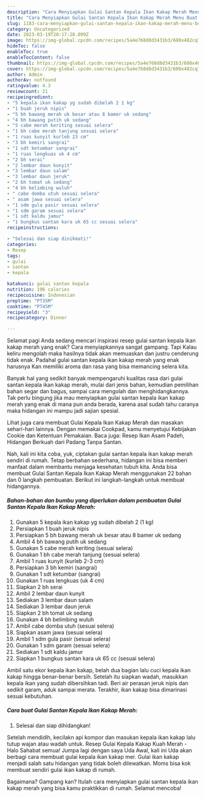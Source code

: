 ```yaml
---
description: "Cara Menyiapkan Gulai Santan Kepala Ikan Kakap Merah Menu Buat lebaran"
title: "Cara Menyiapkan Gulai Santan Kepala Ikan Kakap Merah Menu Buat lebaran"
slug: 1183-cara-menyiapkan-gulai-santan-kepala-ikan-kakap-merah-menu-buat-lebaran
category: Uncategorized
date: 2023-03-19T20:17:28.099Z
image: https://img-global.cpcdn.com/recipes/5a4e768d8d3431b3/680x482cq70/gulai-santan-kepala-ikan-kakap-merah-foto-resep-utama.jpg
hideToc: false
enableToc: true
enableTocContent: false
thumbnail: https://img-global.cpcdn.com/recipes/5a4e768d8d3431b3/680x482cq70/gulai-santan-kepala-ikan-kakap-merah-foto-resep-utama.jpg
cover: https://img-global.cpcdn.com/recipes/5a4e768d8d3431b3/680x482cq70/gulai-santan-kepala-ikan-kakap-merah-foto-resep-utama.jpg
author: Admin
authorAv: notfound
ratingvalue: 4.3
reviewcount: 21
recipeingredient:
- "5 kepala ikan kakap yg sudah dibelah 2 1 kg"
- "1 buah jeruk nipis"
- "5 bh bawang merah uk besar atau 8 bamer uk sedang"
- "4 bh bawang putih uk sedang"
- "5 cabe merah keriting sesuai selera"
- "1 bh cabe merah tanjung sesuai selera"
- "1 ruas kunyit kurleb 23 cm"
- "3 bh kemiri sangrai"
- "1 sdt ketumbar sangrai"
- "1 ruas lengkuas uk 4 cm"
- "2 bh serai"
- "2 lembar daun kunyit"
- "3 lembar daun salam"
- "3 lembar daun jeruk"
- "2 bh tomat uk sedang"
- "4 bh belimbing wuluh"
- " cabe domba utuh sesuai selera"
- " asam jawa sesuai selera"
- "1 sdm gula pasir sesuai selera"
- "1 sdm garam sesuai selera"
- "1 sdt kaldu jamur"
- "1 bungkus santan kara uk 65 cc sesuai selera"
recipeinstructions:

- "Selesai dan siap dinikmati!"
categories:
- Resep
tags:
- gulai
- santan
- kepala

katakunci: gulai santan kepala 
nutrition: 196 calories
recipecuisine: Indonesian
preptime: "PT35M"
cooktime: "PT45M"
recipeyield: "3"
recipecategory: Dinner

---
```



Selamat pagi Anda sedang mencari inspirasi resep gulai santan kepala ikan kakap merah yang enak? Cara menyiapkannya sangat gampang. Tapi Kalau keliru mengolah maka hasilnya tidak akan memuaskan dan justru cenderung tidak enak. Padahal gulai santan kepala ikan kakap merah yang enak harusnya Kan memiliki aroma dan rasa yang bisa memancing selera kita.


Banyak hal yang sedikit banyak mempengaruhi kualitas rasa dari gulai santan kepala ikan kakap merah, mulai dari jenis bahan, kemudian pemilihan bahan segar dan bagus, sampai cara mengolah dan menghidangkannya. Tak perlu bingung jika mau menyiapkan gulai santan kepala ikan kakap merah yang enak di mana pun anda berada, karena asal sudah tahu caranya maka hidangan ini mampu jadi sajian spesial.

Lihat juga cara membuat Gulai Kepala Ikan Kakap Merah dan masakan sehari-hari lainnya. Dengan memakai Cookpad, kamu menyetujui Kebijakan Cookie dan Ketentuan Pemakaian. Baca juga: Resep Ikan Asam Padeh, Hidangan Berkuah dari Padang Tanpa Santan.


Nah, kali ini kita coba, yuk, ciptakan gulai santan kepala ikan kakap merah sendiri di rumah. Tetap berbahan sederhana, hidangan ini bisa memberi manfaat dalam membantu menjaga kesehatan tubuh kita. Anda bisa membuat Gulai Santan Kepala Ikan Kakap Merah menggunakan 22 bahan dan 0 langkah pembuatan. Berikut ini langkah-langkah untuk membuat hidangannya.

<!--inarticleads1-->

##### Bahan-bahan dan bumbu yang diperlukan dalam pembuatan Gulai Santan Kepala Ikan Kakap Merah:

1. Gunakan 5 kepala ikan kakap yg sudah dibelah 2 (1 kg)
1. Persiapkan 1 buah jeruk nipis
1. Persiapkan 5 bh bawang merah uk besar atau 8 bamer uk sedang
1. Ambil 4 bh bawang putih uk sedang
1. Gunakan 5 cabe merah keriting (sesuai selera)
1. Gunakan 1 bh cabe merah tanjung (sesuai selera)
1. Ambil 1 ruas kunyit (kurleb 2-3 cm)
1. Persiapkan 3 bh kemiri (sangrai)
1. Gunakan 1 sdt ketumbar (sangrai)
1. Gunakan 1 ruas lengkuas (uk 4 cm)
1. Siapkan 2 bh serai
1. Ambil 2 lembar daun kunyit
1. Sediakan 3 lembar daun salam
1. Sediakan 3 lembar daun jeruk
1. Siapkan 2 bh tomat uk sedang
1. Gunakan 4 bh belimbing wuluh
1. Ambil  cabe domba utuh (sesuai selera)
1. Siapkan  asam jawa (sesuai selera)
1. Ambil 1 sdm gula pasir (sesuai selera)
1. Gunakan 1 sdm garam (sesuai selera)
1. Sediakan 1 sdt kaldu jamur
1. Siapkan 1 bungkus santan kara uk 65 cc (sesuai selera)


Ambil satu ekor kepala ikan kakap, belah dua bagian lalu cuci kepala ikan kakap hingga benar-benar bersih. Setelah itu siapkan wadah, masukkan kepala ikan yang sudah dibersihkan tadi. Beri air perasan jeruk nipis dan sedikit garam, aduk sampai merata. Terakhir, ikan kakap bisa dimarinasi sesuai kebutuhan. 

<!--inarticleads2-->

##### Cara buat Gulai Santan Kepala Ikan Kakap Merah:


1. Selesai dan siap dihidangkan!

Setelah mendidih, kecilakn api kompor dan masukan kepala ikan kakap lalu tutup wajan atau wadah untuk. Resep Gulai Kepala Kakap Kuah Merah - Halo Sahabat semua! Jumpa lagi dengan saya Uda Awal, kali ini Uda akan berbagi cara membuat gulai kepala ikan kakap mer. Gulai ikan kakap menjadi salah satu hidangan yang tidak boleh dilewatkan. Moms bisa kok membuat sendiri gulai ikan kakap di rumah. 

Bagaimana? Gampang kan? Itulah cara menyiapkan gulai santan kepala ikan kakap merah yang bisa kamu praktikkan di rumah. Selamat mencoba!
